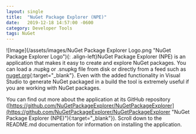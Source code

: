 ```yaml
---
layout: single
title:  "NuGet Package Explorer (NPE)"
date:   2019-12-18 14:57:00 -0600
category: Developer Tools
tags: NuGet
---
```


![Image](/assets/images/NuGet Package Explorer Logo.png "NuGet Package Explorer Logo"){: .align-left}NuGet Package Explorer (NPE) is an application that makes it easy to create and explore NuGet packages. You can load a .nupkg or .snupkg file from disk or directly from a feed such as [nuget.org](http://nuget.org "NuGet"){:target="_blank"}.  Even with the added functionality in Visual Studio to generate NuGet packaged in a build the tool is extremely useful if you are working with NuGet packages.

You can find out more about the application at its GitHub repository ([https://github.com/NuGetPackageExplorer/NuGetPackageExplorer](https://github.com/NuGetPackageExplorer/NuGetPackageExplorer "NuGet Package Explorer (NPE)"){:target="_blank"}).  Scroll down to the README.md documentation for information on installing the application.